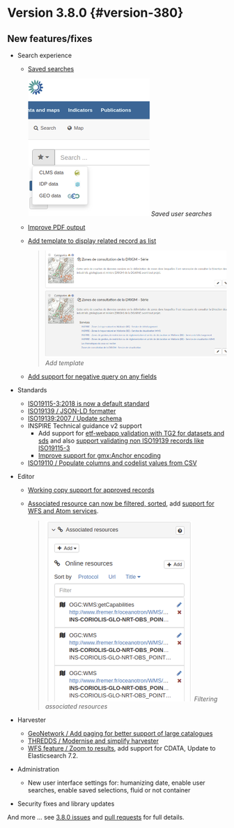 # Version 3.8.0 {#version-380}

## New features/fixes

-   Search experience
    -   [Saved searches](https://github.com/geonetwork/core-geonetwork/pull/3778)
      
        ![Screenshot where the star left of the search field expands in a dropdown menu with three options](img/380-usersearches.png)
        *Saved user searches*

    -   [Improve PDF output](https://github.com/geonetwork/core-geonetwork/pull/3912)

    -   [Add template to display related record as list](https://github.com/geonetwork/core-geonetwork/pull/3908)

        > ![Screenshot showing two related map records below each other](img/380-related.png)
        > *Add template*
  

    -   [Add support for negative query on any fields](https://github.com/geonetwork/core-geonetwork/pull/3683)
-   Standards
    -   [ISO19115-3:2018 is now a default standard](https://github.com/metadata101/iso19115-3.2018)
    -   [ISO19139 / JSON-LD formatter](https://github.com/geonetwork/core-geonetwork/pull/3714)
    -   [ISO19139:2007 / Update schema](https://github.com/geonetwork/core-geonetwork/pull/3920)
    -   INSPIRE Technical guidance v2 support
        -   Add support for [etf-webapp validation with TG2 for datasets and sds](https://github.com/geonetwork/core-geonetwork/pull/3915) and also [support validating non ISO19139 records like ISO19115-3](https://github.com/geonetwork/core-geonetwork/pull/3766)
        -   [Improve support for gmx:Anchor encoding](https://github.com/geonetwork/core-geonetwork/pull/3911)
    -   [ISO19110 / Populate columns and codelist values from CSV](https://github.com/geonetwork/core-geonetwork/pull/3864)
-   Editor
    -   [Working copy support for approved records](https://github.com/geonetwork/core-geonetwork/pull/3592)

    -   [Associated resource can now be filtered, sorted](https://github.com/geonetwork/core-geonetwork/pull/3804), add [support for WFS and Atom services](https://github.com/geonetwork/core-geonetwork/pull/3817).

        > ![Screenshot of Associated resources dialog with filter options](img/380-associated.png)
        *Filtering associated resources*

-   Harvester
    -   [GeoNetwork / Add paging for better support of large catalogues](https://github.com/geonetwork/core-geonetwork/pull/3916)
    -   [THREDDS / Modernise and simplify harvester](https://github.com/geonetwork/core-geonetwork/pull/3936)
    -   [WFS feature / Zoom to results](https://github.com/geonetwork/core-geonetwork/pull/3701), add support for CDATA, Update to Elasticsearch 7.2.
-   Administration
    -   New user interface settings for: humanizing date, enable user searches, enable saved selections, fluid or not container
-   Security fixes and library updates

And more \... see [3.8.0 issues](https://github.com/geonetwork/core-geonetwork/issues?q=is%3Aissue+milestone%3A3.8.0+is%3Aclosed) and [pull requests](https://github.com/geonetwork/core-geonetwork/pulls?q=milestone%3A3.8.0+is%3Aclosed+is%3Apr) for full details.
